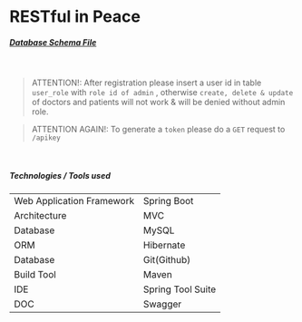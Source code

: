 # RESTful in Peace

##### [Database Schema File](https://github.com/ahmed-dinar/restful-in-peace/blob/master/database_schema.sql)
&nbsp;

> ATTENTION!: After registration please insert a user id in table `user_role` with `role id of admin` , otherwise `create, delete & update` of doctors and patients will not work & will be denied without admin role.

> ATTENTION AGAIN!: To generate a `token` please do a `GET` request to `/apikey` 

&nbsp;

##### Technologies / Tools used
|         |            |
| ------------- | ------------- |
| Web Application Framework      | Spring Boot |
| Architecture      | MVC      |
| Database | MySQL      |
| ORM | Hibernate      |
| Database | Git(Github)      |
| Build Tool | Maven      |
| IDE  | Spring Tool Suite |
| DOC  | Swagger |

